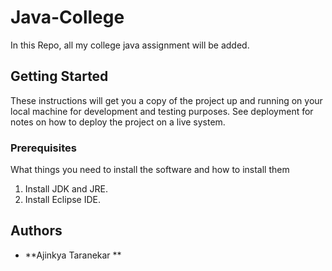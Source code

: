 # Java-College

In this Repo, all my college java assignment will be added.

## Getting Started

These instructions will get you a copy of the project up and running on your local machine for development and testing purposes. See deployment for notes on how to deploy the project on a live system.

### Prerequisites

What things you need to install the software and how to install them
1. Install JDK and JRE.
2. Install Eclipse IDE.


## Authors

* **Ajinkya Taranekar ** 
